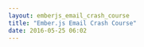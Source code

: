 ```yaml
---
layout: emberjs_email_crash_course
title: "Ember.js Email Crash Course"
date: 2016-05-25 06:02
---
```

